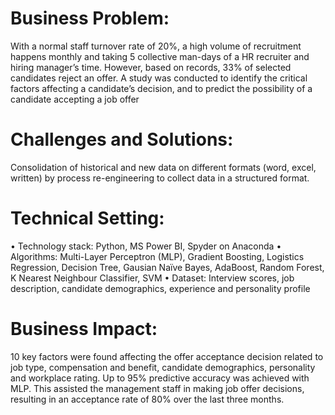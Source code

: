 # Business Problem: 
With a normal staff turnover rate of 20%, a high volume of recruitment happens monthly and taking 5 collective man-days of a HR recruiter and hiring manager’s time. However, based on records, 33% of selected candidates reject an offer. A study was conducted to identify the critical factors affecting a candidate’s decision, and to predict the possibility of a candidate accepting a job offer 

# Challenges and Solutions:
Consolidation of historical and new data on different formats (word, excel, written) by process re-engineering to collect data in a structured format.  

# Technical Setting:  
•	Technology stack: Python, MS Power BI, Spyder on Anaconda
•	Algorithms: Multi-Layer Perceptron (MLP), Gradient Boosting, Logistics Regression, Decision Tree, Gausian Naïve Bayes, AdaBoost, Random Forest, K Nearest Neighbour Classifier, SVM
•	Dataset: Interview scores, job description, candidate demographics, experience and personality profile

# Business Impact:  
10 key factors were found affecting the offer acceptance decision related to job type, compensation and benefit, candidate demographics, personality and workplace rating. Up to 95% predictive accuracy was achieved with MLP.  This assisted the management staff in making job offer decisions, resulting in an acceptance rate of 80% over the last three months.

